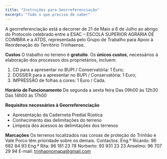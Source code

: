 ```yaml
---
title: "Instruções para Georreferenciação"
excerpt: "Tudo o que precisa de saber"
---
```


A georreferenciação está a decorrer de 21 de Maio a 6 de Julho ao abrigo do Protocolo celebrado entre a ESAC – ESCOLA SUPERIOR AGRÁRIA DE COIMBRA e a ATDS, representada pelo Grupo de Trabalho para Apoio à Reordenação do Território Trinhaense.

**Custos** 
O trabalho no terreno é **gratuito**.
Os **únicos custos**, necessários á elaboração dos processos dos proprietários, incluem:
1)	CD para a apresentar no BUPI / Conservatória: 1 Euro;
2)	DOSSIER para a apresentar no BUPI / Conservatória: 1 Euro;
3)	IMPRESSÃO de folhas a cores: 1 Euro / Cada.

**Horário de Funcionamento**
De segunda a sexta feira
Das 09h00 às 12h30
Das 14h00 às 17h00

**Requisitos necessários à Georreferenciação**
- Apresentação da Caderneta Predial Rústica
- Conhecimento das delimitações do terreno
- Limpeza dos acessos às delimitações dos terrenos 

**Marcações**
Os terrenos localizados nas coroas de proteção do Trinhão e Vale Porco têm prioridade sobre os demais.
Contactos:
Eng.º Ricardo: 96 682 84 93			Eng.ª Rita:  96 181 23 78
Norberto: 93 931 23 23	Anselmo: 96 707 29 94 	E-mail: trinhaonomapa@gmail.com
